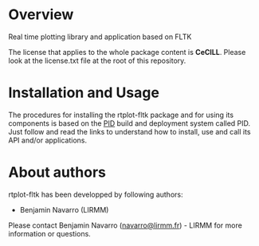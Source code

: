 
Overview
=========

Real time plotting library and application based on FLTK

The license that applies to the whole package content is **CeCILL**. Please look at the license.txt file at the root of this repository.

Installation and Usage
=======================

The procedures for installing the rtplot-fltk package and for using its components is based on the [PID](https://gite.lirmm.fr/pid/pid-workspace/wikis/home) build and deployment system called PID. Just follow and read the links to understand how to install, use and call its API and/or applications.


About authors
=====================

rtplot-fltk has been developped by following authors: 
+ Benjamin Navarro (LIRMM)

Please contact Benjamin Navarro (navarro@lirmm.fr) - LIRMM for more information or questions.




